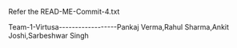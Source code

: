 Refer the READ-ME-Commit-4.txt

Team-1-Virtusa------------------Pankaj Verma,Rahul Sharma,Ankit Joshi,Sarbeshwar Singh
